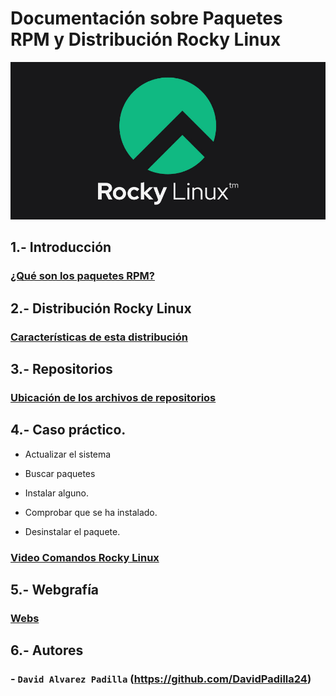 # Documentación sobre Paquetes RPM y Distribución Rocky Linux
![rocky.png](rocky.png)

## 1.- Introducción

### [¿Qué son los paquetes RPM?](queesrpm.md)

## 2.- Distribución Rocky Linux

### [Características de esta distribución](distribucion.md) 

## 3.- Repositorios

### [Ubicación de los archivos de repositorios](repositorios.md)

## 4.- Caso práctico.

  - Actualizar el sistema

  - Buscar paquetes

  - Instalar alguno.

  - Comprobar que se ha instalado.

  - Desinstalar el paquete.
    
### [Video Comandos Rocky Linux](https://www.youtube.com/watch?v=3_ygx3PLo_o&t=49s)

## 5.- Webgrafía
### [Webs](webgrafia.md)

## 6.- Autores

### - `David Alvarez Padilla` (https://github.com/DavidPadilla24)




